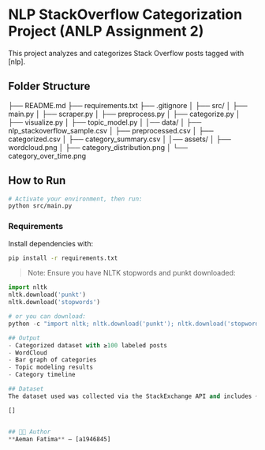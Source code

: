 # NLP StackOverflow Categorization Project (ANLP Assignment 2)

This project analyzes and categorizes Stack Overflow posts tagged with [nlp].

## Folder Structure


├── README.md
├── requirements.txt
├── .gitignore
│
├── src/
│   ├── main.py
│   ├── scraper.py
│   ├── preprocess.py
│   ├── categorize.py
│   ├── visualize.py
│   ├── topic_model.py
│
│── data/
│   ├── nlp_stackoverflow_sample.csv
│   ├── preprocessed.csv
│   ├── categorized.csv
│   ├── category_summary.csv
│
│── assets/
│   ├── wordcloud.png
│   ├── category_distribution.png
│   └── category_over_time.png


## How to Run

```bash
# Activate your environment, then run:
python src/main.py
```

### Requirements
Install dependencies with:

```bash
pip install -r requirements.txt
```

> Note: Ensure you have NLTK stopwords and punkt downloaded:
```python
import nltk
nltk.download('punkt')
nltk.download('stopwords')

# or you can download: 
python -c "import nltk; nltk.download('punkt'); nltk.download('stopwords')"

## Output
- Categorized dataset with ≥100 labeled posts
- WordCloud
- Bar graph of categories
- Topic modeling results
- Category timeline

## Dataset
The dataset used was collected via the StackExchange API and includes ~6,248 posts. You can find the dataset and all outputs here:

[]


## 👩‍💻 Author
**Aeman Fatima** — [a1946845]
